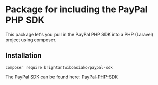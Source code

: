 # Package for including the PayPal PHP SDK

This package let's you pull in the PayPal PHP SDK into 
a PHP (Laravel) project using composer.

## Installation
`composer require brightantwiboasiako/paypal-sdk`

The PayPal SDK can be found here: 
[PayPal-PHP-SDK](https://github.com/paypal/PayPal-PHP-SDK)